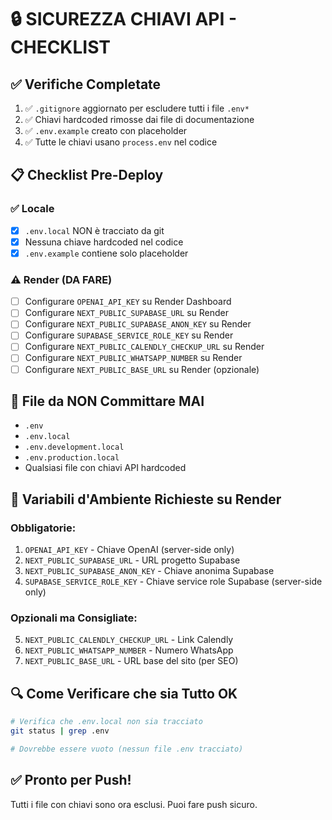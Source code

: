 # 🔒 SICUREZZA CHIAVI API - CHECKLIST

## ✅ Verifiche Completate

1. ✅ `.gitignore` aggiornato per escludere tutti i file `.env*`
2. ✅ Chiavi hardcoded rimosse dai file di documentazione
3. ✅ `.env.example` creato con placeholder
4. ✅ Tutte le chiavi usano `process.env` nel codice

## 📋 Checklist Pre-Deploy

### ✅ Locale
- [x] `.env.local` NON è tracciato da git
- [x] Nessuna chiave hardcoded nel codice
- [x] `.env.example` contiene solo placeholder

### ⚠️ Render (DA FARE)
- [ ] Configurare `OPENAI_API_KEY` su Render Dashboard
- [ ] Configurare `NEXT_PUBLIC_SUPABASE_URL` su Render
- [ ] Configurare `NEXT_PUBLIC_SUPABASE_ANON_KEY` su Render
- [ ] Configurare `SUPABASE_SERVICE_ROLE_KEY` su Render
- [ ] Configurare `NEXT_PUBLIC_CALENDLY_CHECKUP_URL` su Render
- [ ] Configurare `NEXT_PUBLIC_WHATSAPP_NUMBER` su Render
- [ ] Configurare `NEXT_PUBLIC_BASE_URL` su Render (opzionale)

## 🚨 File da NON Committare MAI

- `.env`
- `.env.local`
- `.env.development.local`
- `.env.production.local`
- Qualsiasi file con chiavi API hardcoded

## 📝 Variabili d'Ambiente Richieste su Render

### Obbligatorie:
1. `OPENAI_API_KEY` - Chiave OpenAI (server-side only)
2. `NEXT_PUBLIC_SUPABASE_URL` - URL progetto Supabase
3. `NEXT_PUBLIC_SUPABASE_ANON_KEY` - Chiave anonima Supabase
4. `SUPABASE_SERVICE_ROLE_KEY` - Chiave service role Supabase (server-side only)

### Opzionali ma Consigliate:
5. `NEXT_PUBLIC_CALENDLY_CHECKUP_URL` - Link Calendly
6. `NEXT_PUBLIC_WHATSAPP_NUMBER` - Numero WhatsApp
7. `NEXT_PUBLIC_BASE_URL` - URL base del sito (per SEO)

## 🔍 Come Verificare che sia Tutto OK

```bash
# Verifica che .env.local non sia tracciato
git status | grep .env

# Dovrebbe essere vuoto (nessun file .env tracciato)
```

## ✅ Pronto per Push!

Tutti i file con chiavi sono ora esclusi. Puoi fare push sicuro.

